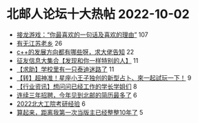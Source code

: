 # 北邮人论坛十大热帖 2022-10-02

- [接龙游戏：“你最喜欢的一句话及喜欢的理由”](https://bbs.byr.cn/article/Talking/6366142) 107
- [有无江苏老乡](https://bbs.byr.cn/article/Jiangsu/114153) 26
- [c++的发展方向都有哪些呀，求大佬告知](https://bbs.byr.cn/article/CPP/102275) 22
- [征友信息大集合【发现和你一样特别的人】](https://bbs.byr.cn/article/Friends/1971258) 11
- [【求助】学校里有一只泰迪迷路了](https://bbs.byr.cn/article/Pet/156570) 11
- [【转】超神准！星座小王子独创的新型占卜、來一起試玩一下！](https://bbs.byr.cn/article/Constellations/326533) 9
- [【行业资讯】想问问已经工作的学长学姐们](https://bbs.byr.cn/article/WorkLife/1191666) 8
- [连续三年招聘，今年见到北邮的简历最多了](https://bbs.byr.cn/article/Job/2171998) 6
- [2022北大工院考研经验](https://bbs.byr.cn/article/AimGraduate/1215422) 6
- [算起来，距离我第一次当版主已经整整10年了](https://bbs.byr.cn/article/Feeling/3193483) 5


